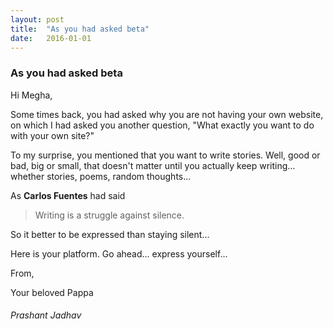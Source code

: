 ```yaml
---
layout: post
title:  "As you had asked beta"
date:   2016-01-01
---
```


### As you had asked beta

Hi Megha,

Some times back, you had asked why you are not having your own website, on which I had asked you another question, "What exactly you want to do with your own site?"

To my surprise, you mentioned that you want to write stories. Well, good or bad, big or small, that doesn't matter until you actually keep writing... whether stories, poems, random thoughts...

As **Carlos Fuentes** had said

<blockquote>Writing is a struggle against silence.</blockquote>

So it better to be expressed than staying silent...

Here is your platform. Go ahead... express yourself...

From,

Your beloved Pappa

###### Prashant Jadhav